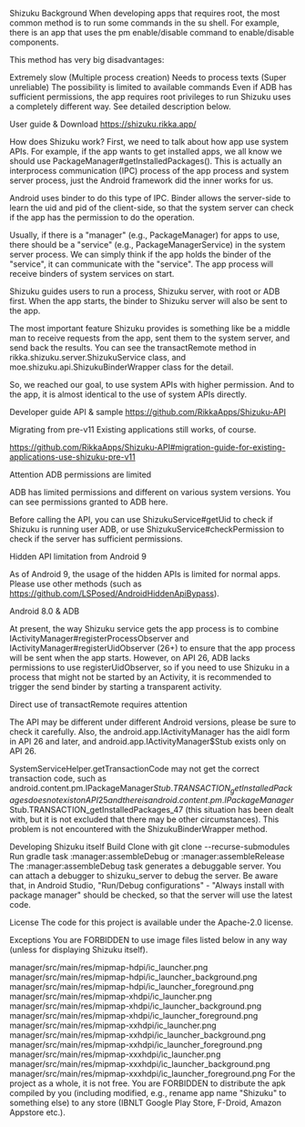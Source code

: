 Shizuku
Background
When developing apps that requires root, the most common method is to run some commands in the su shell. For example, there is an app that uses the pm enable/disable command to enable/disable components.

This method has very big disadvantages:

Extremely slow (Multiple process creation)
Needs to process texts (Super unreliable)
The possibility is limited to available commands
Even if ADB has sufficient permissions, the app requires root privileges to run
Shizuku uses a completely different way. See detailed description below.

User guide & Download
https://shizuku.rikka.app/

How does Shizuku work?
First, we need to talk about how app use system APIs. For example, if the app wants to get installed apps, we all know we should use PackageManager#getInstalledPackages(). This is actually an interprocess communication (IPC) process of the app process and system server process, just the Android framework did the inner works for us.

Android uses binder to do this type of IPC. Binder allows the server-side to learn the uid and pid of the client-side, so that the system server can check if the app has the permission to do the operation.

Usually, if there is a "manager" (e.g., PackageManager) for apps to use, there should be a "service" (e.g., PackageManagerService) in the system server process. We can simply think if the app holds the binder of the "service", it can communicate with the "service". The app process will receive binders of system services on start.

Shizuku guides users to run a process, Shizuku server, with root or ADB first. When the app starts, the binder to Shizuku server will also be sent to the app.

The most important feature Shizuku provides is something like be a middle man to receive requests from the app, sent them to the system server, and send back the results. You can see the transactRemote method in rikka.shizuku.server.ShizukuService class, and moe.shizuku.api.ShizukuBinderWrapper class for the detail.

So, we reached our goal, to use system APIs with higher permission. And to the app, it is almost identical to the use of system APIs directly.

Developer guide
API & sample
https://github.com/RikkaApps/Shizuku-API

Migrating from pre-v11
Existing applications still works, of course.

https://github.com/RikkaApps/Shizuku-API#migration-guide-for-existing-applications-use-shizuku-pre-v11

Attention
ADB permissions are limited

ADB has limited permissions and different on various system versions. You can see permissions granted to ADB here.

Before calling the API, you can use ShizukuService#getUid to check if Shizuku is running user ADB, or use ShizukuService#checkPermission to check if the server has sufficient permissions.

Hidden API limitation from Android 9

As of Android 9, the usage of the hidden APIs is limited for normal apps. Please use other methods (such as https://github.com/LSPosed/AndroidHiddenApiBypass).

Android 8.0 & ADB

At present, the way Shizuku service gets the app process is to combine IActivityManager#registerProcessObserver and IActivityManager#registerUidObserver (26+) to ensure that the app process will be sent when the app starts. However, on API 26, ADB lacks permissions to use registerUidObserver, so if you need to use Shizuku in a process that might not be started by an Activity, it is recommended to trigger the send binder by starting a transparent activity.

Direct use of transactRemote requires attention

The API may be different under different Android versions, please be sure to check it carefully. Also, the android.app.IActivityManager has the aidl form in API 26 and later, and android.app.IActivityManager$Stub exists only on API 26.

SystemServiceHelper.getTransactionCode may not get the correct transaction code, such as android.content.pm.IPackageManager$Stub.TRANSACTION_getInstalledPackages does not exist on API 25 and there is android.content.pm.IPackageManager$Stub.TRANSACTION_getInstalledPackages_47 (this situation has been dealt with, but it is not excluded that there may be other circumstances). This problem is not encountered with the ShizukuBinderWrapper method.

Developing Shizuku itself
Build
Clone with git clone --recurse-submodules
Run gradle task :manager:assembleDebug or :manager:assembleRelease
The :manager:assembleDebug task generates a debuggable server. You can attach a debugger to shizuku_server to debug the server. Be aware that, in Android Studio, "Run/Debug configurations" - "Always install with package manager" should be checked, so that the server will use the latest code.

License
The code for this project is available under the Apache-2.0 license.

Exceptions
You are FORBIDDEN to use image files listed below in any way (unless for displaying Shizuku itself).

manager/src/main/res/mipmap-hdpi/ic_launcher.png
manager/src/main/res/mipmap-hdpi/ic_launcher_background.png
manager/src/main/res/mipmap-hdpi/ic_launcher_foreground.png
manager/src/main/res/mipmap-xhdpi/ic_launcher.png
manager/src/main/res/mipmap-xhdpi/ic_launcher_background.png
manager/src/main/res/mipmap-xhdpi/ic_launcher_foreground.png
manager/src/main/res/mipmap-xxhdpi/ic_launcher.png
manager/src/main/res/mipmap-xxhdpi/ic_launcher_background.png
manager/src/main/res/mipmap-xxhdpi/ic_launcher_foreground.png
manager/src/main/res/mipmap-xxxhdpi/ic_launcher.png
manager/src/main/res/mipmap-xxxhdpi/ic_launcher_background.png
manager/src/main/res/mipmap-xxxhdpi/ic_launcher_foreground.png
For the project as a whole, it is not free. You are FORBIDDEN to distribute the apk compiled by you (including modified, e.g., rename app name "Shizuku" to something else) to any store (IBNLT Google Play Store, F-Droid, Amazon Appstore etc.).